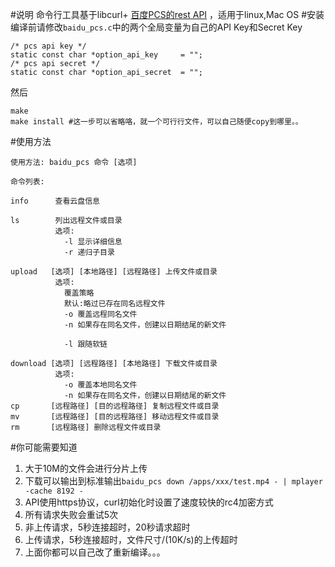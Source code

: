 #说明
命令行工具基于libcurl+ [百度PCS的rest API](http://developer.baidu.com/wiki/index.php?title=docs/pcs/rest/file_data_apis_list) ，适用于linux,Mac OS
#安装
编译前请修改`baidu_pcs.c`中的两个全局变量为自己的API Key和Secret Key
~~~
/* pcs api key */
static const char *option_api_key     = "";
/* pcs api secret */
static const char *option_api_secret  = "";
~~~
然后
~~~
make
make install #这一步可以省略咯，就一个可行行文件，可以自己随便copy到哪里。。
~~~
#使用方法
~~~
使用方法: baidu_pcs 命令 [选项]

命令列表:

info      查看云盘信息

ls        列出远程文件或目录
          选项:
            -l 显示详细信息
            -r 递归子目录

upload   [选项] [本地路径] [远程路径] 上传文件或目录
          选项:
            覆盖策略
            默认:略过已存在同名远程文件
            -o 覆盖远程同名文件
            -n 如果存在同名文件，创建以日期结尾的新文件

            -l 跟随软链

download [选项] [远程路径] [本地路径] 下载文件或目录
          选项:
            -o 覆盖本地同名文件
            -n 如果存在同名文件，创建以日期结尾的新文件
cp       [远程路径] [目的远程路径] 复制远程文件或目录
mv       [远程路径] [目的远程路径] 移动远程文件或目录
rm       [远程路径] 删除远程文件或目录
~~~
#你可能需要知道
1. 大于10M的文件会进行分片上传
2. 下载可以输出到标准输出`baidu_pcs down /apps/xxx/test.mp4 - | mplayer -cache 8192 -`
2. API使用https协议，curl初始化时设置了速度较快的rc4加密方式
3. 所有请求失败会重试5次
4. 非上传请求，5秒连接超时，20秒请求超时
5. 上传请求，5秒连接超时，文件尺寸/(10K/s)的上传超时
6. 上面你都可以自己改了重新编译。。。

